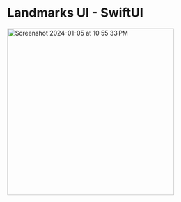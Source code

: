# Landmarks UI - SwiftUI

<img width="383" alt="Screenshot 2024-01-05 at 10 55 33 PM" src="https://github.com/ShishirRijal/Landmarks-SwiftUI/assets/63596895/2060a1c5-1508-43f8-b0ce-0c0836873fd4">
